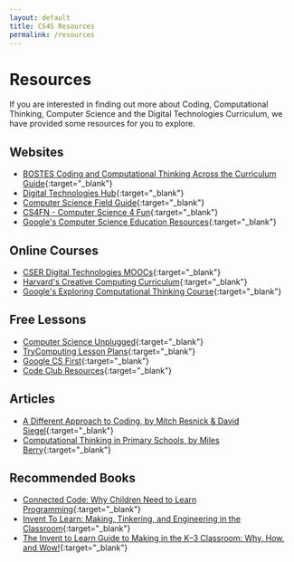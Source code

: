 ```yaml
---
layout: default
title: CS4S Resources
permalink: /resources
---
```


# Resources

If you are interested in finding out more about Coding, Computational Thinking, Computer Science and the Digital Technologies Curriculum, we have provided some resources for you to explore.

## Websites

- [BOSTES Coding and Computational Thinking Across the Curriculum Guide](http://k6.boardofstudies.nsw.edu.au/wps/portal/go/science-and-technology/statement-on-coding){:target="_blank"}
- [Digital Technologies Hub](https://www.digitaltechnologieshub.edu.au/){:target="_blank"}
- [Computer Science Field Guide](http://csfieldguide.org.nz/){:target="_blank"}
- [CS4FN - Computer Science 4 Fun](http://www.cs4fn.org/){:target="_blank"}
- [Google's Computer Science Education Resources](https://www.google.com/edu/cs/index.html){:target="_blank"}

## Online Courses

- [CSER Digital Technologies MOOCs](https://csdigitaltech.appspot.com/course){:target="_blank"}
- [Harvard's Creative Computing Curriculum](http://scratched.gse.harvard.edu/guide/){:target="_blank"}
- [Google's Exploring Computational Thinking Course](https://computationalthinkingcourse.withgoogle.com/course){:target="_blank"}

## Free Lessons

- [Computer Science Unplugged](http://csunplugged.org/){:target="_blank"}
- [TryComputing Lesson Plans](http://www.trycomputing.org/inspire){:target="_blank"}
- [Google CS First](https://www.cs-first.com/){:target="_blank"}
- [Code Club Resources](http://projects.codeclubworld.org/en-GB/){:target="_blank"}

## Articles

- [A Different Approach to Coding, by Mitch Resnick & David Siegel](https://medium.com/bright/a-different-approach-to-coding-d679b06d83a#.29oqihww7){:target="_blank"}
- [Computational Thinking in Primary Schools, by Miles Berry](http://milesberry.net/2014/03/computational-thinking-in-primary-schools/){:target="_blank"}

## Recommended Books

- [Connected Code: Why Children Need to Learn Programming](https://mitpress.mit.edu/connected-code){:target="_blank"}
- [Invent To Learn: Making, Tinkering, and Engineering in the Classroom](http://inventtolearn.com/){:target="_blank"}
- [The Invent to Learn Guide to Making in the K–3 Classroom: Why, How, and Wow!](http://cmkpress.com/the-invent-to-learn-guide-to-making-in-the-k-3-classroom/){:target="_blank"}